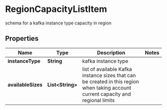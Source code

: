 

# RegionCapacityListItem

schema for a kafka instance type capacity in region

## Properties

Name | Type | Description | Notes
------------ | ------------- | ------------- | -------------
**instanceType** | **String** | kafka instance type | 
**availableSizes** | **List&lt;String&gt;** | list of available Kafka instance sizes that can be created in this region when taking account current capacity and regional limits | 



